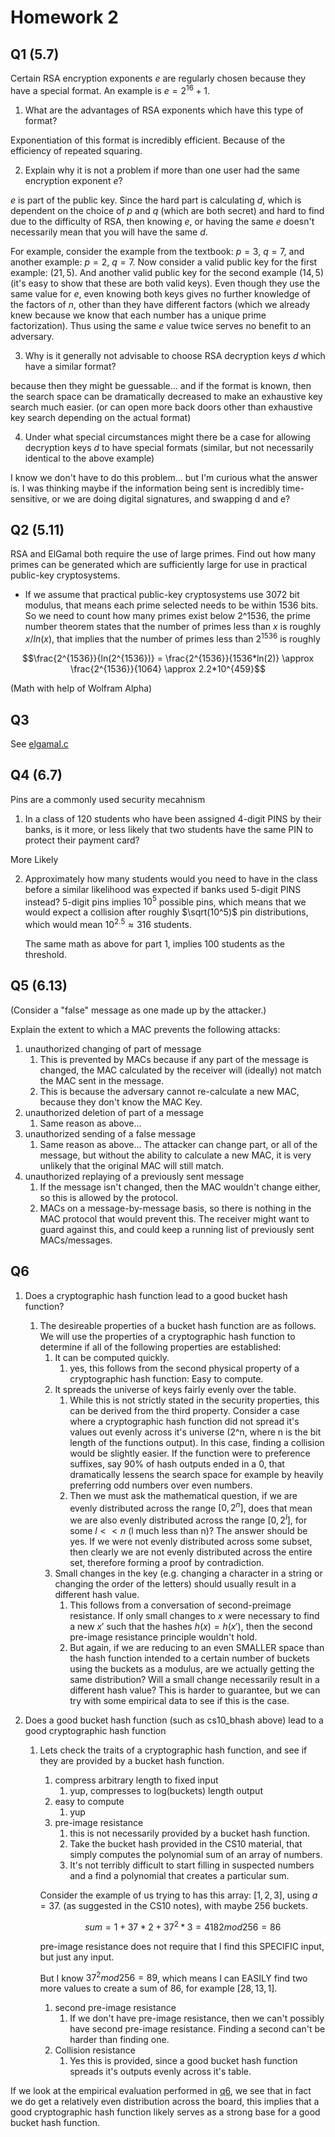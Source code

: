# Homework 2

## Q1 (5.7)

Certain RSA encryption exponents $e$ are regularly chosen because they have a special format. An example is $e = 2^{16}+ 1$.

1. What are the advantages of RSA exponents which have this type of format?

Exponentiation of this format is incredibly efficient. Because of the efficiency of repeated squaring.

2. Explain why it is not a problem if more than one user had the same encryption exponent $e$?

$e$ is part of the public key. Since the hard part is calculating $d$, which is dependent on the choice of $p$ and $q$ (which are both secret) and hard to find due to the difficulty of RSA, then knowing $e$, or having the same $e$ doesn't necessarily mean that you will have the same $d$.

For example, consider the example from the textbook: $p=3$, $q=7$, and another example: $p=2$, $q=7$. Now consider a valid public key for the first example: $(21, 5)$. And another valid public key for the second example $(14, 5)$ (it's easy to show that these are both valid keys). Even though they use the same value for $e$, even knowing both keys gives no further knowledge of the factors of $n$, other than they have different factors (which we already knew because we know that each number has a unique prime factorization). Thus using the same $e$ value twice serves no benefit to an adversary.

3. Why is it generally not advisable to choose RSA decryption keys $d$ which have a similar format?

because then they might be guessable... and if the format is known, then the search space can be dramatically decreased to make an exhaustive key search much easier. (or can open more back doors other than exhaustive key search depending on the actual format)

4. Under what special circumstances might there be a case for allowing decryption keys $d$ to have special formats (similar, but not necessarily identical to the above example)

I know we don't have to do this problem... but I'm curious what the answer is. I was thinking maybe if the information being sent is incredibly time-sensitive, or we are doing digital signatures, and swapping d and e?

## Q2 (5.11)

RSA and ElGamal both require the use of large primes. Find out how many primes can be generated which are sufficiently large for use in practical public-key cryptosystems.

- If we assume that practical public-key cryptosystems use 3072 bit modulus, that means each prime selected needs to be within 1536 bits. So we need to count how many primes exist below 2^1536, the prime number theorem states that the number of primes less than $x$ is roughly $x/ln(x)$, that implies that the number of primes less than $2^{1536}$ is roughly

$$\frac{2^{1536}}{ln(2^{1536})} = \frac{2^{1536}}{1536*ln(2)} \approx \frac{2^{1536}}{1064} \approx 2.2*10^{459}$$

(Math with help of Wolfram Alpha)

## Q3

See [elgamal.c](../src/elgamal.c)

## Q4 (6.7)

Pins are a commonly used security mecahnism

1. In a class of 120 students who have been assigned 4-digit PINS by their banks, is it more, or less likely that two students have the same PIN to protect their payment card?

More Likely

2.  Approximately how many students would you need to have in the class before a similar likelihood was expected if banks used 5-digit PINS instead?
    5-digit pins implies $10^5$ possible pins, which means that we would expect a collision after roughly $\sqrt(10^5)$ pin distributions, which would mean $10^{2.5} \approx 316$ students.

    The same math as above for part 1, implies 100 students as the threshold.

## Q5 (6.13)

(Consider a "false" message as one made up by the attacker.)

Explain the extent to which a MAC prevents the following attacks:

1.  unauthorized changing of part of message
    1.  This is prevented by MACs because if any part of the message is changed, the MAC calculated by the receiver will (ideally) not match the MAC sent in the message.
    2.  This is because the adversary cannot re-calculate a new MAC, because they don't know the MAC Key.
2.  unauthorized deletion of part of a message
    1.  Same reason as above...
3.  unauthorized sending of a false message
    1.  Same reason as above... The attacker can change part, or all of the message, but without the ability to calculate a new MAC, it is very unlikely that the original MAC will still match.
4.  unauthorized replaying of a previously sent message
    1.  If the message isn't changed, then the MAC wouldn't change either, so this is allowed by the protocol.
    2.  MACs on a message-by-message basis, so there is nothing in the MAC protocol that would prevent this. The receiver might want to guard against this, and could keep a running list of previously sent MACs/messages.

## Q6

1. Does a cryptographic hash function lead to a good bucket hash function?
   1. The desireable properties of a bucket hash function are as follows. We will use the properties of a cryptographic hash function to determine if all of the following properties are established:
      1. It can be computed quickly.
         1. yes, this follows from the second physical property of a cryptographic hash function: Easy to compute.
      2. It spreads the universe of keys fairly evenly over the table.
         1. While this is not strictly stated in the security properties, this can be derived from the third property. Consider a case where a cryptographic hash function did not spread it's values out evenly across it's universe (2^n, where n is the bit length of the functions output). In this case, finding a collision would be slightly easier. If the function were to preference suffixes, say 90% of hash outputs ended in a 0, that dramatically lessens the search space for example by heavily preferring odd numbers over even numbers.
         2. Then we must ask the mathematical question, if we are evenly distributed across the range $[0,2^n]$, does that mean we are also evenly distributed across the range $[0,2^l]$, for some $l << n$ (l much less than n)? The answer should be yes. If we were not evenly distributed across some subset, then clearly we are not evenly distributed across the entire set, therefore forming a proof by contradiction.
      3. Small changes in the key (e.g. changing a character in a string or changing the order of the letters) should usually result in a different hash value.
         1. This follows from a conversation of second-preimage resistance. If only small changes to $x$ were necessary to find a new $x'$ such that the hashes $h(x) = h(x')$, then the second pre-image resistance principle wouldn't hold.
         2. But again, if we are reducing to an even SMALLER space than the hash function intended to a certain number of buckets using the buckets as a modulus, are we actually getting the same distribution? Will a small change necessarily result in a different hash value? This is harder to guarantee, but we can try with some empirical data to see if this is the case.
2. Does a good bucket hash function (such as cs10_bhash above) lead to a good cryptographic hash function

   1. Lets check the traits of a cryptographic hash function, and see if they are provided by a bucket hash function.

      1. compress arbitrary length to fixed input
         1. yup, compresses to log(buckets) length output
      2. easy to compute
         1. yup
      3. pre-image resistance
         1. this is not necessarily provided by a bucket hash function.
         2. Take the bucket hash provided in the CS10 material, that simply computes the polynomial sum of an array of numbers.
         3. It's not terribly difficult to start filling in suspected numbers and a find a polynomial that creates a particular sum.

      Consider the example of us trying to has this array: $[1,2,3]$, using $a = 37$. (as suggested in the CS10 notes), with maybe 256 buckets.

      $$sum = 1 + 37*2 + 37^2 * 3 = 4182 mod 256 = 86$$

      pre-image resistance does not require that I find this SPECIFIC input, but just any input.

      But I know $37^2 mod 256 = 89$, which means I can EASILY find two more values to create a sum of 86, for example $[28, 13, 1]$.

      1. second pre-image resistance
         1. If we don't have pre-image resistance, then we can't possibly have second pre-image resistance. Finding a second can't be harder than finding one.
      2. Collision resistance
         1. Yes this is provided, since a good bucket hash function spreads it's outputs evenly across it's table.

If we look at the empirical evaluation performed in [q6](src/q6.c), we see that in fact we do get a relatively even distribution across the board, this implies that a good cryptographic hash function likely serves as a strong base for a good bucket hash function.
